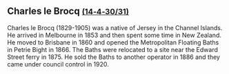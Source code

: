 ## Charles le Brocq <small>[(14‑4‑30/31)](https://brisbane.discovereverafter.com/profile/31729859 "Go to Memorial Information" )</small>

Charles le Brocq (1829-1905) was a native of Jersey in the Channel Islands. He arrived in Melbourne in 1853 and then spent some time in New Zealand. He moved to Brisbane in 1860 and opened the Metropolitan Floating Baths in Petrie Bight in 1866. The Baths were relocated to a site near the Edward Street ferry in 1875. He sold the Baths to another operator in 1886 and they came under council control in 1920. 
